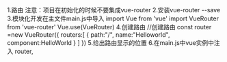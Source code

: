 1.路由
    注意：项目在初始化的时候不要集成vue-router
2.安装vue-router --save
3.模块化开发在主文件main.js中导入
    import Vue from 'vue'
    import VueRouter from 'vue-router'
    Vue.use(VueRouter)
4.创建路由
    //创建路由
    const router =new VueRouter({
     routers:[
    {
      path:"/",
      name:"Helloworld",
      component:HelloWorld
    }
  ]
})
5.给出路由显示的位置
    <router-view />
6.在main.js中vue实例中注入
    router,